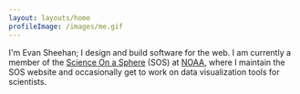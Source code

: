 ```yaml
---
layout: layouts/home
profileImage: /images/me.gif
---
```


I'm Evan Sheehan; I design and build software for the web. I am currently a member of the
[Science On a Sphere](https://sos.noaa.gov) (SOS) at [NOAA](https://noaa.gov), where I
maintain the SOS website and occasionally get to work on data visualization tools for
scientists.
